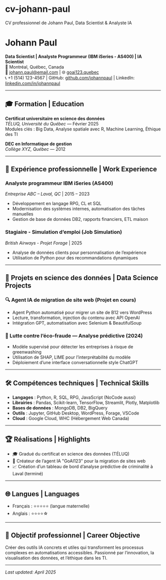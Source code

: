 # cv-johann-paul
 CV professionnel de Johann Paul, Data Scientist & Analyste IA

# Johann Paul

**Data Scientist | Analyste Programmeur (IBM iSeries - AS400) | IA Scientist**  
📍 Montréal, Québec, Canada  
📧 johann.paul@email.com | 🌐 [goai123.quebec](http://goai123.quebec)  
📞 +1 (514) 123-4567 | GitHub: [github.com/johannpaul](https://github.com/johannpaul) | LinkedIn: [linkedin.com/in/johannpaul](https://linkedin.com/in/johannpaul)

---

## 🎓 Formation | Education

**Certificat universitaire en science des données**  
*TÉLUQ, Université du Québec* — Février 2025  
Modules clés : Big Data, Analyse spatiale avec R, Machine Learning, Éthique des TI

**DEC en Informatique de gestion**  
*Collège XYZ, Québec* — 2012

---

## 💼 Expérience professionnelle | Work Experience

### Analyste programmeur IBM iSeries (AS400)
*Entreprise ABC – Laval, QC* | 2015 – 2023  
- Développement en langage RPG, CL et SQL  
- Modernisation des systèmes internes, automatisation des tâches manuelles  
- Gestion de base de données DB2, rapports financiers, ETL maison

### Stagiaire - Simulation d’emploi (Job Simulation)  
*British Airways - Projet Forage* | 2025  
- Analyse de données clients pour personnalisation de l’expérience  
- Utilisation de Python pour des recommandations dynamiques

---

## 🧠 Projets en science des données | Data Science Projects

### 🔍 Agent IA de migration de site web (Projet en cours)  
- Agent Python automatisé pour migrer un site de B12 vers WordPress  
- Lecture, transformation, injection du contenu avec API OpenAI  
- Intégration GPT, automatisation avec Selenium & BeautifulSoup

### 🌿 Lutte contre l’éco-fraude — Analyse prédictive (2024)
- Modèle supervisé pour détecter les entreprises à risque de greenwashing  
- Utilisation de SHAP, LIME pour l’interprétabilité du modèle  
- Déploiement d’une interface conversationnelle style ChatGPT

---

## 🛠 Compétences techniques | Technical Skills

- **Langages** : Python, R, SQL, RPG, JavaScript (NoCode aussi)  
- **Librairies** : Pandas, Scikit-learn, TensorFlow, Streamlit, Plotly, Matplotlib  
- **Bases de données** : MongoDB, DB2, BigQuery  
- **Outils** : Jupyter, GitHub Desktop, WordPress, Forage, VSCode  
- **Cloud** : Google Cloud, WHC (Hébergement Web Canada)

---

## 🏆 Réalisations | Highlights

- 🎓 Gradué du certificat en science des données (TÉLUQ)
- 🧠 Créateur de l’agent IA "GoAI123" pour la migration de sites web
- 📈 Création d’un tableau de bord d’analyse prédictive de criminalité à Laval (terminé)

---

## 🌐 Langues | Languages

- Français : ⭐⭐⭐⭐⭐ (langue maternelle)  
- Anglais : ⭐⭐⭐⭐☆

---

## 🚀 Objectif professionnel | Career Objective

Créer des outils IA concrets et utiles qui transforment les processus complexes en automatisations accessibles. Passionné par l’innovation, la visualisation des données, et l’éthique dans les TI.

---

_Last updated: April 2025_

